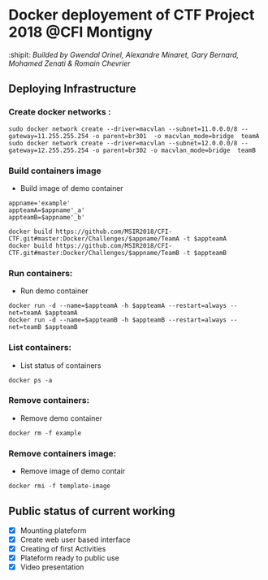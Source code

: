 # Docker deployement of CTF Project 2018 @CFI Montigny
:shipit: *Builded by Gwendal Orinel, Alexandre Minaret, Gary Bernard, Mohamed Zenati & Romain Chevrier*

## Deploying Infrastructure
### Create docker networks :
```
sudo docker network create --driver=macvlan --subnet=11.0.0.0/8 --gateway=11.255.255.254 -o parent=br301  -o macvlan_mode=bridge  teamA
sudo docker network create --driver=macvlan --subnet=12.0.0.0/8 --gateway=12.255.255.254 -o parent=br302 -o macvlan_mode=bridge  teamB
```

### Build containers image
- Build image of demo container
```
appname='example'
appteamA=$appname'_a'
appteamB=$appname'_b'

docker build https://github.com/MSIR2018/CFI-CTF.git#master:Docker/Challenges/$appname/TeamA -t $appteamA
docker build https://github.com/MSIR2018/CFI-CTF.git#master:Docker/Challenges/$appname/TeamB -t $appteamB
```

### Run containers:
- Run demo container
```
docker run -d --name=$appteamA -h $appteamA --restart=always --net=teamA $appteamA
docker run -d --name=$appteamB -h $appteamB --restart=always --net=teamB $appteamB
```

### List containers:
- List status of containers
```
docker ps -a
```

### Remove containers:
- Remove demo container
```
docker rm -f example
```

### Remove containers image:
- Remove image of demo contair
```
docker rmi -f template-image
```

## Public status of current working
- [x] Mounting plateform
- [x] Create web user based interface
- [x] Creating of first Activities
- [x] Plateform ready to public use
- [x] Video presentation
